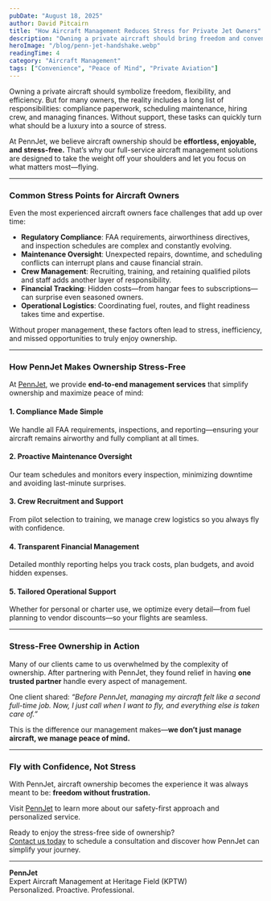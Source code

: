 ```yaml
---
pubDate: "August 18, 2025"
author: David Pitcairn
title: "How Aircraft Management Reduces Stress for Private Jet Owners"
description: "Owning a private aircraft should bring freedom and convenience—not endless headaches. At PennJet, we specialize in stress-free aircraft management that allows you to focus on flying while we handle the complex details of ownership, compliance, and operations."
heroImage: "/blog/penn-jet-handshake.webp"
readingTime: 4
category: "Aircraft Management"
tags: ["Convenience", "Peace of Mind", "Private Aviation"]
---
```


Owning a private aircraft should symbolize freedom, flexibility, and efficiency. But for many owners, the reality includes a long list of responsibilities: compliance paperwork, scheduling maintenance, hiring crew, and managing finances. Without support, these tasks can quickly turn what should be a luxury into a source of stress.

At PennJet, we believe aircraft ownership should be **effortless, enjoyable, and stress-free.** That’s why our full-service aircraft management solutions are designed to take the weight off your shoulders and let you focus on what matters most—flying.

---

### Common Stress Points for Aircraft Owners

Even the most experienced aircraft owners face challenges that add up over time:

- **Regulatory Compliance**: FAA requirements, airworthiness directives, and inspection schedules are complex and constantly evolving.
- **Maintenance Oversight**: Unexpected repairs, downtime, and scheduling conflicts can interrupt plans and cause financial strain.
- **Crew Management**: Recruiting, training, and retaining qualified pilots and staff adds another layer of responsibility.
- **Financial Tracking**: Hidden costs—from hangar fees to subscriptions—can surprise even seasoned owners.
- **Operational Logistics**: Coordinating fuel, routes, and flight readiness takes time and expertise.

Without proper management, these factors often lead to stress, inefficiency, and missed opportunities to truly enjoy ownership.

---

### How PennJet Makes Ownership Stress-Free

At [PennJet](/#about-us), we provide **end-to-end management services** that simplify ownership and maximize peace of mind:

#### 1. **Compliance Made Simple**

We handle all FAA requirements, inspections, and reporting—ensuring your aircraft remains airworthy and fully compliant at all times.

#### 2. **Proactive Maintenance Oversight**

Our team schedules and monitors every inspection, minimizing downtime and avoiding last-minute surprises.

#### 3. **Crew Recruitment and Support**

From pilot selection to training, we manage crew logistics so you always fly with confidence.

#### 4. **Transparent Financial Management**

Detailed monthly reporting helps you track costs, plan budgets, and avoid hidden expenses.

#### 5. **Tailored Operational Support**

Whether for personal or charter use, we optimize every detail—from fuel planning to vendor discounts—so your flights are seamless.

---

### Stress-Free Ownership in Action

Many of our clients came to us overwhelmed by the complexity of ownership. After partnering with PennJet, they found relief in having **one trusted partner** handle every aspect of management.

One client shared: _“Before PennJet, managing my aircraft felt like a second full-time job. Now, I just call when I want to fly, and everything else is taken care of.”_

This is the difference our management makes—**we don’t just manage aircraft, we manage peace of mind.**

---

### Fly with Confidence, Not Stress

With PennJet, aircraft ownership becomes the experience it was always meant to be: **freedom without frustration.**

Visit [PennJet](/#about-us) to learn more about our safety-first approach and personalized service.

Ready to enjoy the stress-free side of ownership?  
[Contact us today](/#contact-us) to schedule a consultation and discover how PennJet can simplify your journey.

---

**PennJet**  
Expert Aircraft Management at Heritage Field (KPTW)  
Personalized. Proactive. Professional.
